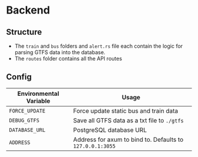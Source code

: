 # Backend

## Structure

- The `train` and `bus` folders and `alert.rs` file each contain the logic for parsing GTFS data into the database.
- The `routes` folder contains all the API routes

## Config

| Environmental Variable | Usage                                                     |
| ---------------------- | --------------------------------------------------------- |
| `FORCE_UPDATE`         | Force update static bus and train data                    |
| `DEBUG_GTFS`           | Save all GTFS data as a txt file to `./gtfs`              |
| `DATABASE_URL`         | PostgreSQL database URL                                   |
| `ADDRESS`              | Address for axum to bind to. Defaults to `127.0.0.1:3055` |
